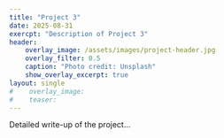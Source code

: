 ```yaml
---
title: "Project 3"
date: 2025-08-31
exercpt: "Description of Project 3"
header:
    overlay_image: /assets/images/project-header.jpg
    overlay_filter: 0.5
    caption: "Photo credit: Unsplash"
    show_overlay_excerpt: true
layout: single
#    overlay_image:
#    teaser: 
---
```

Detailed write-up of the project...